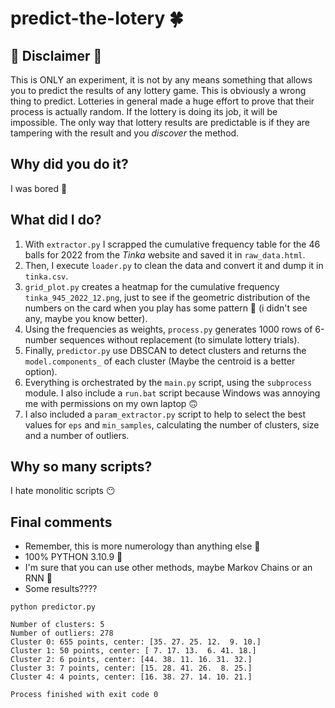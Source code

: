 # predict-the-lotery 🍀

## 📢 Disclaimer 📢
This is ONLY an experiment, it is not by any means something that allows you to predict the results of any lottery game. This is obviously a wrong thing to predict. Lotteries in general made a huge effort to prove that their process is actually random. If the lottery is doing its job, it will be impossible.
The only way that lottery results are predictable is if they are tampering with the result and you *discover* the method.

## Why did you do it?
I was bored  🫤

## What did I do?
1. With `extractor.py` I scrapped the cumulative frequency table for the 46 balls for 2022 from the *Tinka* website and saved it in `raw_data.html`.
2. Then, I execute `loader.py` to clean the data and convert it and dump it in `tinka.csv`.
3. `grid_plot.py` creates a heatmap for the cumulative frequency  `tinka_945_2022_12.png`, just to see if the geometric distribution of the numbers on the card when you play has some pattern 🤨 (i didn't see any, maybe you know better).
4. Using the frequencies as weights, `process.py` generates 1000 rows of 6-number sequences without replacement (to simulate lottery trials).
5. Finally, `predictor.py` use DBSCAN to detect clusters and returns the `model.components_` of each cluster (Maybe the centroid is a better option).
6. Everything is orchestrated by the `main.py` script, using the `subprocess` module. I also include a `run.bat` script because Windows was annoying me with permissions on my own laptop 🙃
7. I also included a `param_extractor.py` script to help to select the best values for `eps` and `min_samples`, calculating the number of clusters, size and a number of outliers.

## Why so many scripts?
I hate monolitic scripts 😶

## Final comments
- Remember, this is more numerology than anything else 🙊
- 100% PYTHON 3.10.9 🐍
- I'm sure that you can use other methods, maybe Markov Chains or an RNN 🎯
- Some results????

```
python predictor.py 

Number of clusters: 5
Number of outliers: 278
Cluster 0: 655 points, center: [35. 27. 25. 12.  9. 10.]
Cluster 1: 50 points, center: [ 7. 17. 13.  6. 41. 18.]
Cluster 2: 6 points, center: [44. 38. 11. 16. 31. 32.]
Cluster 3: 7 points, center: [15. 28. 41. 26.  8. 25.]
Cluster 4: 4 points, center: [16. 38. 27. 14. 10. 21.]

Process finished with exit code 0
```

